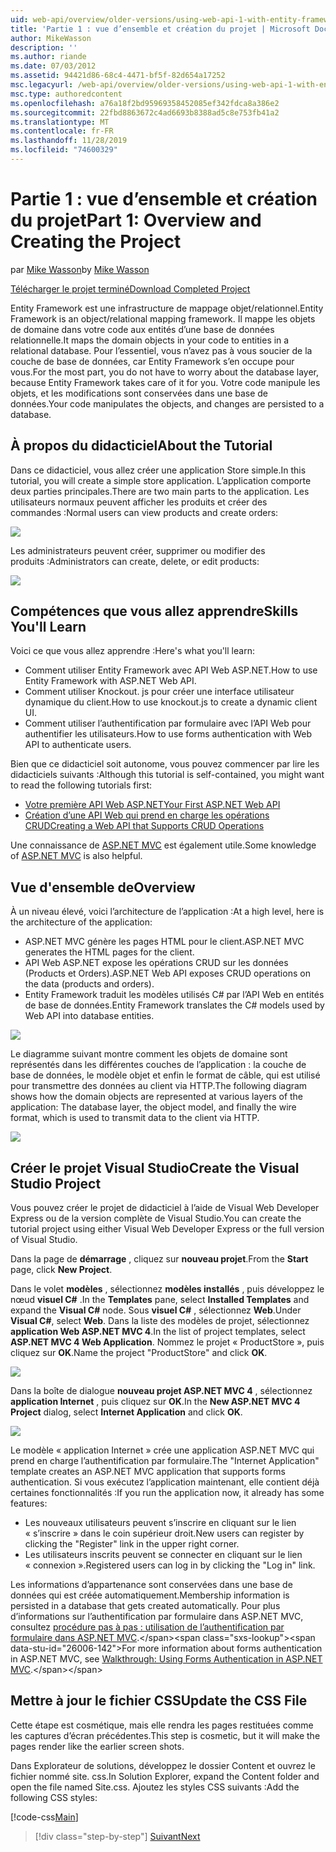 ```yaml
---
uid: web-api/overview/older-versions/using-web-api-1-with-entity-framework-5/using-web-api-with-entity-framework-part-1
title: 'Partie 1 : vue d’ensemble et création du projet | Microsoft Docs'
author: MikeWasson
description: ''
ms.author: riande
ms.date: 07/03/2012
ms.assetid: 94421d86-68c4-4471-bf5f-82d654a17252
msc.legacyurl: /web-api/overview/older-versions/using-web-api-1-with-entity-framework-5/using-web-api-with-entity-framework-part-1
msc.type: authoredcontent
ms.openlocfilehash: a76a18f2bd95969358452085ef342fdca8a386e2
ms.sourcegitcommit: 22fbd8863672c4ad6693b8388ad5c8e753fb41a2
ms.translationtype: MT
ms.contentlocale: fr-FR
ms.lasthandoff: 11/28/2019
ms.locfileid: "74600329"
---
```

# <a name="part-1-overview-and-creating-the-project"></a><span data-ttu-id="26006-102">Partie 1 : vue d’ensemble et création du projet</span><span class="sxs-lookup"><span data-stu-id="26006-102">Part 1: Overview and Creating the Project</span></span>

<span data-ttu-id="26006-103">par [Mike Wasson](https://github.com/MikeWasson)</span><span class="sxs-lookup"><span data-stu-id="26006-103">by [Mike Wasson](https://github.com/MikeWasson)</span></span>

[<span data-ttu-id="26006-104">Télécharger le projet terminé</span><span class="sxs-lookup"><span data-stu-id="26006-104">Download Completed Project</span></span>](https://code.msdn.microsoft.com/ASP-NET-Web-API-with-afa30545)

<span data-ttu-id="26006-105">Entity Framework est une infrastructure de mappage objet/relationnel.</span><span class="sxs-lookup"><span data-stu-id="26006-105">Entity Framework is an object/relational mapping framework.</span></span> <span data-ttu-id="26006-106">Il mappe les objets de domaine dans votre code aux entités d’une base de données relationnelle.</span><span class="sxs-lookup"><span data-stu-id="26006-106">It maps the domain objects in your code to entities in a relational database.</span></span> <span data-ttu-id="26006-107">Pour l’essentiel, vous n’avez pas à vous soucier de la couche de base de données, car Entity Framework s’en occupe pour vous.</span><span class="sxs-lookup"><span data-stu-id="26006-107">For the most part, you do not have to worry about the database layer, because Entity Framework takes care of it for you.</span></span> <span data-ttu-id="26006-108">Votre code manipule les objets, et les modifications sont conservées dans une base de données.</span><span class="sxs-lookup"><span data-stu-id="26006-108">Your code manipulates the objects, and changes are persisted to a database.</span></span>

## <a name="about-the-tutorial"></a><span data-ttu-id="26006-109">À propos du didacticiel</span><span class="sxs-lookup"><span data-stu-id="26006-109">About the Tutorial</span></span>

<span data-ttu-id="26006-110">Dans ce didacticiel, vous allez créer une application Store simple.</span><span class="sxs-lookup"><span data-stu-id="26006-110">In this tutorial, you will create a simple store application.</span></span> <span data-ttu-id="26006-111">L’application comporte deux parties principales.</span><span class="sxs-lookup"><span data-stu-id="26006-111">There are two main parts to the application.</span></span> <span data-ttu-id="26006-112">Les utilisateurs normaux peuvent afficher les produits et créer des commandes :</span><span class="sxs-lookup"><span data-stu-id="26006-112">Normal users can view products and create orders:</span></span>

![](using-web-api-with-entity-framework-part-1/_static/image1.png)

<span data-ttu-id="26006-113">Les administrateurs peuvent créer, supprimer ou modifier des produits :</span><span class="sxs-lookup"><span data-stu-id="26006-113">Administrators can create, delete, or edit products:</span></span>

![](using-web-api-with-entity-framework-part-1/_static/image2.png)

## <a name="skills-youll-learn"></a><span data-ttu-id="26006-114">Compétences que vous allez apprendre</span><span class="sxs-lookup"><span data-stu-id="26006-114">Skills You'll Learn</span></span>

<span data-ttu-id="26006-115">Voici ce que vous allez apprendre :</span><span class="sxs-lookup"><span data-stu-id="26006-115">Here's what you'll learn:</span></span>

- <span data-ttu-id="26006-116">Comment utiliser Entity Framework avec API Web ASP.NET.</span><span class="sxs-lookup"><span data-stu-id="26006-116">How to use Entity Framework with ASP.NET Web API.</span></span>
- <span data-ttu-id="26006-117">Comment utiliser Knockout. js pour créer une interface utilisateur dynamique du client.</span><span class="sxs-lookup"><span data-stu-id="26006-117">How to use knockout.js to create a dynamic client UI.</span></span>
- <span data-ttu-id="26006-118">Comment utiliser l’authentification par formulaire avec l’API Web pour authentifier les utilisateurs.</span><span class="sxs-lookup"><span data-stu-id="26006-118">How to use forms authentication with Web API to authenticate users.</span></span>

<span data-ttu-id="26006-119">Bien que ce didacticiel soit autonome, vous pouvez commencer par lire les didacticiels suivants :</span><span class="sxs-lookup"><span data-stu-id="26006-119">Although this tutorial is self-contained, you might want to read the following tutorials first:</span></span>

- [<span data-ttu-id="26006-120">Votre première API Web ASP.NET</span><span class="sxs-lookup"><span data-stu-id="26006-120">Your First ASP.NET Web API</span></span>](../../getting-started-with-aspnet-web-api/tutorial-your-first-web-api.md)
- [<span data-ttu-id="26006-121">Création d’une API Web qui prend en charge les opérations CRUD</span><span class="sxs-lookup"><span data-stu-id="26006-121">Creating a Web API that Supports CRUD Operations</span></span>](../creating-a-web-api-that-supports-crud-operations.md)

<span data-ttu-id="26006-122">Une connaissance de [ASP.NET MVC](../../../../mvc/index.md) est également utile.</span><span class="sxs-lookup"><span data-stu-id="26006-122">Some knowledge of [ASP.NET MVC](../../../../mvc/index.md) is also helpful.</span></span>

## <a name="overview"></a><span data-ttu-id="26006-123">Vue d'ensemble de</span><span class="sxs-lookup"><span data-stu-id="26006-123">Overview</span></span>

<span data-ttu-id="26006-124">À un niveau élevé, voici l’architecture de l’application :</span><span class="sxs-lookup"><span data-stu-id="26006-124">At a high level, here is the architecture of the application:</span></span>

- <span data-ttu-id="26006-125">ASP.NET MVC génère les pages HTML pour le client.</span><span class="sxs-lookup"><span data-stu-id="26006-125">ASP.NET MVC generates the HTML pages for the client.</span></span>
- <span data-ttu-id="26006-126">API Web ASP.NET expose les opérations CRUD sur les données (Products et Orders).</span><span class="sxs-lookup"><span data-stu-id="26006-126">ASP.NET Web API exposes CRUD operations on the data (products and orders).</span></span>
- <span data-ttu-id="26006-127">Entity Framework traduit les modèles utilisés C# par l’API Web en entités de base de données.</span><span class="sxs-lookup"><span data-stu-id="26006-127">Entity Framework translates the C# models used by Web API into database entities.</span></span>

![](using-web-api-with-entity-framework-part-1/_static/image3.png)

<span data-ttu-id="26006-128">Le diagramme suivant montre comment les objets de domaine sont représentés dans les différentes couches de l’application : la couche de base de données, le modèle objet et enfin le format de câble, qui est utilisé pour transmettre des données au client via HTTP.</span><span class="sxs-lookup"><span data-stu-id="26006-128">The following diagram shows how the domain objects are represented at various layers of the application: The database layer, the object model, and finally the wire format, which is used to transmit data to the client via HTTP.</span></span>

![](using-web-api-with-entity-framework-part-1/_static/image4.png)

## <a name="create-the-visual-studio-project"></a><span data-ttu-id="26006-129">Créer le projet Visual Studio</span><span class="sxs-lookup"><span data-stu-id="26006-129">Create the Visual Studio Project</span></span>

<span data-ttu-id="26006-130">Vous pouvez créer le projet de didacticiel à l’aide de Visual Web Developer Express ou de la version complète de Visual Studio.</span><span class="sxs-lookup"><span data-stu-id="26006-130">You can create the tutorial project using either Visual Web Developer Express or the full version of Visual Studio.</span></span>

<span data-ttu-id="26006-131">Dans la page de **démarrage** , cliquez sur **nouveau projet**.</span><span class="sxs-lookup"><span data-stu-id="26006-131">From the **Start** page, click **New Project**.</span></span>

<span data-ttu-id="26006-132">Dans le volet **modèles** , sélectionnez **modèles installés** , puis développez le nœud **visuel C#**  .</span><span class="sxs-lookup"><span data-stu-id="26006-132">In the **Templates** pane, select **Installed Templates** and expand the **Visual C#** node.</span></span> <span data-ttu-id="26006-133">Sous **visuel C#** , sélectionnez **Web**.</span><span class="sxs-lookup"><span data-stu-id="26006-133">Under **Visual C#**, select **Web**.</span></span> <span data-ttu-id="26006-134">Dans la liste des modèles de projet, sélectionnez **application Web ASP.NET MVC 4**.</span><span class="sxs-lookup"><span data-stu-id="26006-134">In the list of project templates, select **ASP.NET MVC 4 Web Application**.</span></span> <span data-ttu-id="26006-135">Nommez le projet « ProductStore », puis cliquez sur **OK**.</span><span class="sxs-lookup"><span data-stu-id="26006-135">Name the project "ProductStore" and click **OK**.</span></span>

![](using-web-api-with-entity-framework-part-1/_static/image5.png)

<span data-ttu-id="26006-136">Dans la boîte de dialogue **nouveau projet ASP.NET MVC 4** , sélectionnez **application Internet** , puis cliquez sur **OK**.</span><span class="sxs-lookup"><span data-stu-id="26006-136">In the **New ASP.NET MVC 4 Project** dialog, select **Internet Application** and click **OK**.</span></span>

![](using-web-api-with-entity-framework-part-1/_static/image6.png)

<span data-ttu-id="26006-137">Le modèle « application Internet » crée une application ASP.NET MVC qui prend en charge l’authentification par formulaire.</span><span class="sxs-lookup"><span data-stu-id="26006-137">The "Internet Application" template creates an ASP.NET MVC application that supports forms authentication.</span></span> <span data-ttu-id="26006-138">Si vous exécutez l’application maintenant, elle contient déjà certaines fonctionnalités :</span><span class="sxs-lookup"><span data-stu-id="26006-138">If you run the application now, it already has some features:</span></span>

- <span data-ttu-id="26006-139">Les nouveaux utilisateurs peuvent s’inscrire en cliquant sur le lien « s’inscrire » dans le coin supérieur droit.</span><span class="sxs-lookup"><span data-stu-id="26006-139">New users can register by clicking the "Register" link in the upper right corner.</span></span>
- <span data-ttu-id="26006-140">Les utilisateurs inscrits peuvent se connecter en cliquant sur le lien « connexion ».</span><span class="sxs-lookup"><span data-stu-id="26006-140">Registered users can log in by clicking the "Log in" link.</span></span>

<span data-ttu-id="26006-141">Les informations d’appartenance sont conservées dans une base de données qui est créée automatiquement.</span><span class="sxs-lookup"><span data-stu-id="26006-141">Membership information is persisted in a database that gets created automatically.</span></span> <span data-ttu-id="26006-142">Pour plus d’informations sur l’authentification par formulaire dans ASP.NET MVC, consultez [procédure pas à pas : utilisation de l’authentification par formulaire dans ASP.NET MVC](https://msdn.microsoft.com/library/ff398049(VS.98).aspx).</span><span class="sxs-lookup"><span data-stu-id="26006-142">For more information about forms authentication in ASP.NET MVC, see [Walkthrough: Using Forms Authentication in ASP.NET MVC](https://msdn.microsoft.com/library/ff398049(VS.98).aspx).</span></span>

## <a name="update-the-css-file"></a><span data-ttu-id="26006-143">Mettre à jour le fichier CSS</span><span class="sxs-lookup"><span data-stu-id="26006-143">Update the CSS File</span></span>

<span data-ttu-id="26006-144">Cette étape est cosmétique, mais elle rendra les pages restituées comme les captures d’écran précédentes.</span><span class="sxs-lookup"><span data-stu-id="26006-144">This step is cosmetic, but it will make the pages render like the earlier screen shots.</span></span>

<span data-ttu-id="26006-145">Dans Explorateur de solutions, développez le dossier Content et ouvrez le fichier nommé site. css.</span><span class="sxs-lookup"><span data-stu-id="26006-145">In Solution Explorer, expand the Content folder and open the file named Site.css.</span></span> <span data-ttu-id="26006-146">Ajoutez les styles CSS suivants :</span><span class="sxs-lookup"><span data-stu-id="26006-146">Add the following CSS styles:</span></span>

[!code-css[Main](using-web-api-with-entity-framework-part-1/samples/sample1.css)]

> [!div class="step-by-step"]
> [<span data-ttu-id="26006-147">Suivant</span><span class="sxs-lookup"><span data-stu-id="26006-147">Next</span></span>](using-web-api-with-entity-framework-part-2.md)
